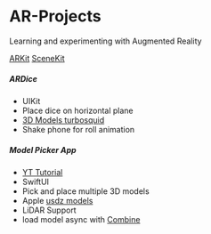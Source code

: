 # AR-Projects
Learning and experimenting with Augmented Reality 

[ARKit](https://developer.apple.com/augmented-reality/arkit/)
[SceneKit](https://developer.apple.com/documentation/scenekit)

##### ARDice
 - UIKit
 - Place dice on horizontal plane
 - [3D Models turbosquid](https://www.turbosquid.com)
 - Shake phone for roll animation 
 
##### Model Picker App
- [YT Tutorial](https://www.youtube.com/watch?v=9R_G0EI-UoI&list=PLBv1NzmBcY51I2qFurJv8Kk5jw1JIJeeY)
- SwiftUI
-  Pick and place multiple 3D models
- Apple [usdz models](https://developer.apple.com/augmented-reality/quick-look/)
- LiDAR Support 
- load model async with [Combine](https://developer.apple.com/documentation/combine)

